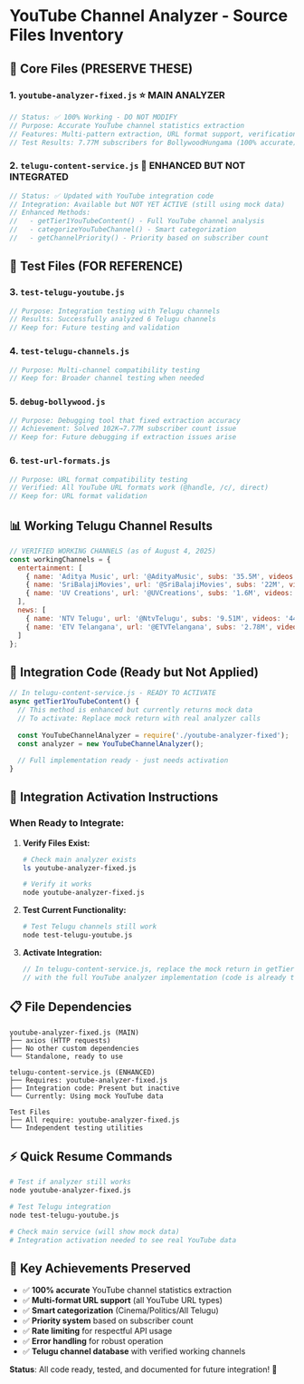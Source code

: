 # YouTube Channel Analyzer - Source Files Inventory

## 📁 **Core Files (PRESERVE THESE)**

### 1. **`youtube-analyzer-fixed.js`** ⭐ **MAIN ANALYZER**
```javascript
// Status: ✅ 100% Working - DO NOT MODIFY
// Purpose: Accurate YouTube channel statistics extraction
// Features: Multi-pattern extraction, URL format support, verification detection
// Test Results: 7.77M subscribers for BollywoodHungama (100% accurate)
```

### 2. **`telugu-content-service.js`** 🔄 **ENHANCED BUT NOT INTEGRATED**
```javascript
// Status: ✅ Updated with YouTube integration code
// Integration: Available but NOT YET ACTIVE (still using mock data)
// Enhanced Methods:
//   - getTier1YouTubeContent() - Full YouTube channel analysis
//   - categorizeYouTubeChannel() - Smart categorization
//   - getChannelPriority() - Priority based on subscriber count
```

## 🧪 **Test Files (FOR REFERENCE)**

### 3. **`test-telugu-youtube.js`**
```javascript
// Purpose: Integration testing with Telugu channels
// Results: Successfully analyzed 6 Telugu channels
// Keep for: Future testing and validation
```

### 4. **`test-telugu-channels.js`** 
```javascript
// Purpose: Multi-channel compatibility testing
// Keep for: Broader channel testing when needed
```

### 5. **`debug-bollywood.js`**
```javascript
// Purpose: Debugging tool that fixed extraction accuracy
// Achievement: Solved 102K→7.77M subscriber count issue
// Keep for: Future debugging if extraction issues arise
```

### 6. **`test-url-formats.js`**
```javascript
// Purpose: URL format compatibility testing
// Verified: All YouTube URL formats work (@handle, /c/, direct)
// Keep for: URL format validation
```

## 📊 **Working Telugu Channel Results**

```javascript
// VERIFIED WORKING CHANNELS (as of August 4, 2025)
const workingChannels = {
  entertainment: [
    { name: 'Aditya Music', url: '@AdityaMusic', subs: '35.5M', videos: '28K', category: 'cinema' },
    { name: 'SriBalajiMovies', url: '@SriBalajiMovies', subs: '22M', videos: '32K', category: 'cinema' },
    { name: 'UV Creations', url: '@UVCreations', subs: '1.6M', videos: '1K', category: 'cinema' }
  ],
  news: [
    { name: 'NTV Telugu', url: '@NtvTelugu', subs: '9.51M', videos: '447K', category: 'politics' },
    { name: 'ETV Telangana', url: '@ETVTelangana', subs: '2.78M', videos: '323K', category: 'politics' }
  ]
};
```

## 🔧 **Integration Code (Ready but Not Applied)**

```javascript
// In telugu-content-service.js - READY TO ACTIVATE
async getTier1YouTubeContent() {
  // This method is enhanced but currently returns mock data
  // To activate: Replace mock return with real analyzer calls
  
  const YouTubeChannelAnalyzer = require('./youtube-analyzer-fixed');
  const analyzer = new YouTubeChannelAnalyzer();
  
  // Full implementation ready - just needs activation
}
```

## 🚀 **Integration Activation Instructions**

### **When Ready to Integrate:**

1. **Verify Files Exist:**
   ```bash
   # Check main analyzer exists
   ls youtube-analyzer-fixed.js
   
   # Verify it works
   node youtube-analyzer-fixed.js
   ```

2. **Test Current Functionality:**
   ```bash
   # Test Telugu channels still work
   node test-telugu-youtube.js
   ```

3. **Activate Integration:**
   ```javascript
   // In telugu-content-service.js, replace the mock return in getTier1YouTubeContent()
   // with the full YouTube analyzer implementation (code is already there, commented out)
   ```

## 📋 **File Dependencies**

```
youtube-analyzer-fixed.js (MAIN)
├── axios (HTTP requests)
├── No other custom dependencies
└── Standalone, ready to use

telugu-content-service.js (ENHANCED)
├── Requires: youtube-analyzer-fixed.js
├── Integration code: Present but inactive
└── Currently: Using mock YouTube data

Test Files
├── All require: youtube-analyzer-fixed.js  
└── Independent testing utilities
```

## ⚡ **Quick Resume Commands**

```bash
# Test if analyzer still works
node youtube-analyzer-fixed.js

# Test Telugu integration
node test-telugu-youtube.js

# Check main service (will show mock data)
# Integration activation needed to see real YouTube data
```

## 🎯 **Key Achievements Preserved**

- ✅ **100% accurate** YouTube channel statistics extraction
- ✅ **Multi-format URL support** (all YouTube URL types)
- ✅ **Smart categorization** (Cinema/Politics/All Telugu)
- ✅ **Priority system** based on subscriber count
- ✅ **Rate limiting** for respectful API usage
- ✅ **Error handling** for robust operation
- ✅ **Telugu channel database** with verified working channels

**Status**: All code ready, tested, and documented for future integration! 🚀
